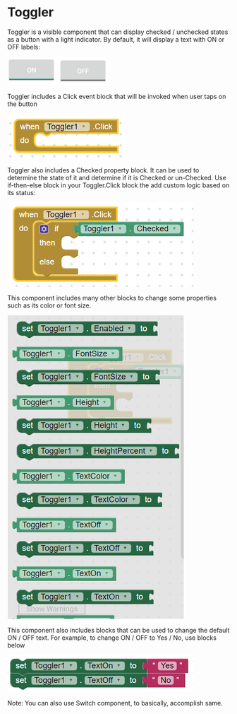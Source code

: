 # Toggler

Toggler is a visible component that can display checked / unchecked states as a button with a light indicator. By default, it will display a text with ON or OFF labels:

![](../../../.gitbook/assets/image%20%2823%29.png)

Toggler includes a Click event block that will be invoked when user taps on the button

![](../../../.gitbook/assets/image%20%2832%29.png)

Toggler also includes a Checked property block. It can be used to determine the state of it and determine if it is Checked or un-Checked. Use if-then-else block in your Toggler.Click block the add custom logic based on its status:

![](../../../.gitbook/assets/image%20%2828%29.png)

This component includes many other blocks to change some properties such as its color or font size. 

![](../../../.gitbook/assets/image%20%2837%29.png)

This component also includes blocks that can be used to change the default ON / OFF text. For example, to change ON / OFF to Yes / No, use blocks below

![](../../../.gitbook/assets/image%20%2818%29.png)

Note: You can also use Switch component, to basically, accomplish same.

